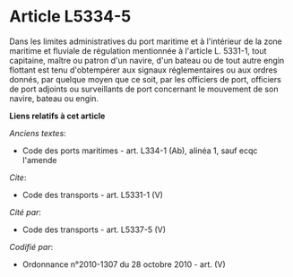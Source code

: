 # Article L5334-5

Dans les limites administratives du port maritime et à l'intérieur de la zone maritime et fluviale de régulation mentionnée à
l'article L. 5331-1, tout capitaine, maître ou patron d'un navire, d'un bateau ou de tout autre engin flottant est tenu
d'obtempérer aux signaux réglementaires ou aux ordres donnés, par quelque moyen que ce soit, par les officiers de port,
officiers de port adjoints ou surveillants de port concernant le mouvement de son navire, bateau ou engin.

**Liens relatifs à cet article**

_Anciens textes_:

  - Code des ports maritimes - art. L334-1 (Ab), alinéa 1, sauf ecqc l'amende

_Cite_:

  - Code des transports - art. L5331-1 (V)

_Cité par_:

  - Code des transports - art. L5337-5 (V)

_Codifié par_:

  - Ordonnance n°2010-1307 du 28 octobre 2010 - art. (V)
